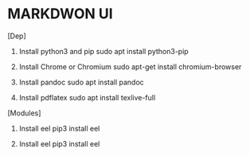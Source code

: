 # MARKDWON UI

[Dep]
1. Install python3 and pip
    sudo apt install python3-pip

2. Install Chrome or Chromium
    sudo apt-get install chromium-browser

3. Install pandoc
    sudo apt install pandoc

4. Install pdflatex
    sudo apt install texlive-full

[Modules]
1. Install eel
    pip3 install eel

2. Install eel
    pip3 install eel
